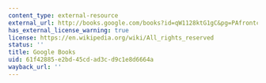 ```yaml
---
content_type: external-resource
external_url: http://books.google.com/books?id=qW1128ktG1gC&pg=PAfrontcover
has_external_license_warning: true
license: https://en.wikipedia.org/wiki/All_rights_reserved
status: ''
title: Google Books
uid: 61f42885-e2bd-45cd-ad3c-d9c1e8d6664a
wayback_url: ''
---
```

